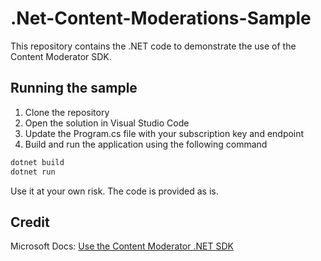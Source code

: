 # .Net-Content-Moderations-Sample

This repository contains the .NET code to demonstrate the use of the Content Moderator SDK.


## Running the sample

1. Clone the repository
2. Open the solution in Visual Studio Code
3. Update the Program.cs file with your subscription key and endpoint
4. Build and run the application using the following command
```bash
dotnet build
dotnet run
```


Use it at your own risk. The code is provided as is.

## Credit
Microsoft Docs: [Use the Content Moderator .NET SDK](https://learn.microsoft.com/en-us/azure/ai-services/content-moderator/image-lists-quickstart-dotnet)